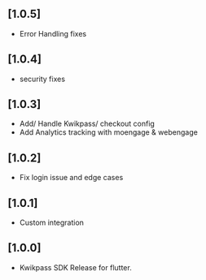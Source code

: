 ## [1.0.5]
- Error Handling fixes

## [1.0.4]
- security fixes

## [1.0.3]
- Add/ Handle Kwikpass/ checkout config
- Add Analytics tracking with moengage & webengage

## [1.0.2]
- Fix login issue and edge cases

## [1.0.1]
- Custom integration

## [1.0.0]
- Kwikpass SDK Release for flutter.